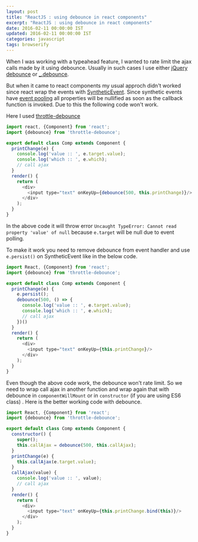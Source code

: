 ```yaml
---
layout: post
title: "ReactJS : using debounce in react components"
excerpt: "ReactJS : using debounce in react components"
date: 2016-02-11 00:00:00 IST
updated: 2016-02-11 00:00:00 IST
categories: javascript
tags: browserify
---
```


When I was working with a typeahead feature, I wanted to rate limit the ajax calls made by it using debounce. Usually in such cases I use either [jQuery debounce](http://benalman.com/projects/jquery-throttle-debounce-plugin/) or [_.debounce](http://underscorejs.org/#debounce). 

But when it came to react components my usual approch didn't worked since react wrap the events with [SyntheticEvent](https://facebook.github.io/react/docs/events.html#syntheticevent). Since synthetic events have [event pooling](https://facebook.github.io/react/docs/events.html#event-pooling)  all properties will be nullified as soon as the callback function is invoked. Due to this the following code won't work.

Here I used [throttle-debounce](https://www.npmjs.com/package/throttle-debounce)

~~~ js
import react, {Component} from 'react';
import {debounce} from 'throttle-debounce';

export default class Comp extends Component {
  printChange(e) {
    console.log('value :: ', e.target.value);
    console.log('which :: ', e.which);
    // call ajax
  }
  render() {
    return (
      <div>
        <input type="text" onKeyUp={debounce(500, this.printChange)}/>
      </div>
    );
  }
}
~~~

In the above code it will throw error `Uncaught TypeError: Cannot read property 'value' of null` because `e.target` will be null due to event polling.

To make it work you need to remove debounce from event handler and use `e.persist()` on SyntheticEvent like in the below code.

~~~ js
import React, {Component} from 'react';
import {debounce} from 'throttle-debounce';

export default class Comp extends Component {
  printChange(e) {
    e.persist();
    debounce(500, () => {
      console.log('value :: ', e.target.value);
      console.log('which :: ', e.which);
      // call ajax
    })()
  }
  render() {
    return (
      <div>
        <input type="text" onKeyUp={this.printChange}/>
      </div>
    );
  }
}
~~~

Even though the above code work, the debounce won't rate limit. So we need to wrap call ajax in another function and wrap again that with debounce in `componentWillMount` or in `constructor` (if you are using ES6 class) . Here is the better working code with debounce.

~~~ js
import React, {Component} from 'react';
import {debounce} from 'throttle-debounce';

export default class Comp extends Component {
  constructor() {
    super();
    this.callAjax = debounce(500, this.callAjax);
  }
  printChange(e) {
    this.callAjax(e.target.value);
  }
  callAjax(value) {
    console.log('value :: ', value);
    // call ajax
  }
  render() {
    return (
      <div>
        <input type="text" onKeyUp={this.printChange.bind(this)}/>
      </div>
    );
  }
}
~~~

